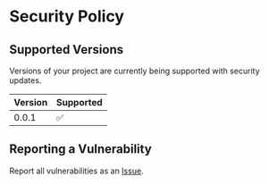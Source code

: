 # Security Policy

## Supported Versions

Versions of your project are currently being supported with security updates.

| Version | Supported          |
| ------- | ------------------ |
| 0.0.1   | :white_check_mark: |

## Reporting a Vulnerability

Report all vulnerabilities as an [Issue](https://github.com/marklysze/Magic-Pocket-Control-ESP32/issues).
